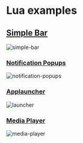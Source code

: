# Lua examples

## [Simple Bar](https://github.com/Aylur/astal-legacy-docs/tree/main/examples/gtk3/lua/simple-bar)

![simple-bar](https://github.com/user-attachments/assets/a306c864-56b7-44c4-8820-81f424f32b9b)

### [Notification Popups](https://github.com/Aylur/astal-legacy-docs/tree/main/examples/gtk3/lua/notifications)

![notification-popups](https://github.com/user-attachments/assets/0df0eddc-5c74-4af0-a694-48dc8ec6bb44)

### [Applauncher](https://github.com/Aylur/astal-legacy-docs/tree/main/examples/gtk3/lua/applauncher)

![launcher](https://github.com/user-attachments/assets/2695e3bb-dff4-478a-b392-279fe638bfd3)

### [Media Player](https://github.com/Aylur/astal-legacy-docs/tree/main/examples/gtk3/lua/media-player)

![media-player](https://github.com/user-attachments/assets/891e9706-74db-4505-bd83-c3628d7b4fd0)

